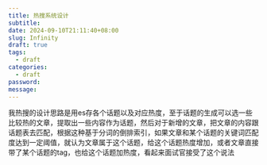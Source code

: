 ```yaml
---
title: 热搜系统设计
subtitle: 
date: 2024-09-10T21:11:40+08:00
slug: Infinity
draft: true
tags:
  - draft
categories:
  - draft
password: 
message:
---
```

我热搜的设计思路是用es存各个话题以及对应热度，至于话题的生成可以选一些比较热的文章，提取出一些内容作为话题，然后对于新增的文章，把文章的内容跟话题表去匹配，根据这种基于分词的倒排索引，如果文章和某个话题的关键词匹配度达到一定阈值，就认为文章属于这个话题，给这个话题热度增加，或者文章直接带了某个话题的tag，也给这个话题加热度，看起来面试官接受了这个说法  
  

